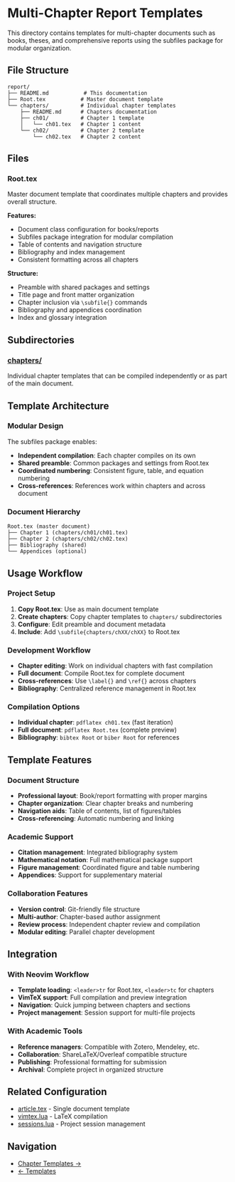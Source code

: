 # Multi-Chapter Report Templates

This directory contains templates for multi-chapter documents such as books, theses, and comprehensive reports using the subfiles package for modular organization.

## File Structure

```
report/
├── README.md           # This documentation
├── Root.tex           # Master document template
└── chapters/          # Individual chapter templates
    ├── README.md      # Chapters documentation
    ├── ch01/          # Chapter 1 template
    │   └── ch01.tex   # Chapter 1 content
    └── ch02/          # Chapter 2 template
        └── ch02.tex   # Chapter 2 content
```

## Files

### Root.tex
Master document template that coordinates multiple chapters and provides overall structure.

**Features:**
- Document class configuration for books/reports
- Subfiles package integration for modular compilation
- Table of contents and navigation structure
- Bibliography and index management
- Consistent formatting across all chapters

**Structure:**
- Preamble with shared packages and settings
- Title page and front matter organization
- Chapter inclusion via `\subfile{}` commands
- Bibliography and appendices coordination
- Index and glossary integration

## Subdirectories

### [chapters/](chapters/README.md)
Individual chapter templates that can be compiled independently or as part of the main document.

## Template Architecture

### Modular Design
The subfiles package enables:
- **Independent compilation**: Each chapter compiles on its own
- **Shared preamble**: Common packages and settings from Root.tex
- **Coordinated numbering**: Consistent figure, table, and equation numbering
- **Cross-references**: References work within chapters and across document

### Document Hierarchy
```
Root.tex (master document)
├── Chapter 1 (chapters/ch01/ch01.tex)
├── Chapter 2 (chapters/ch02/ch02.tex)
├── Bibliography (shared)
└── Appendices (optional)
```

## Usage Workflow

### Project Setup
1. **Copy Root.tex**: Use as main document template
2. **Create chapters**: Copy chapter templates to `chapters/` subdirectories
3. **Configure**: Edit preamble and document metadata
4. **Include**: Add `\subfile{chapters/chXX/chXX}` to Root.tex

### Development Workflow
- **Chapter editing**: Work on individual chapters with fast compilation
- **Full document**: Compile Root.tex for complete document
- **Cross-references**: Use `\label{}` and `\ref{}` across chapters
- **Bibliography**: Centralized reference management in Root.tex

### Compilation Options
- **Individual chapter**: `pdflatex ch01.tex` (fast iteration)
- **Full document**: `pdflatex Root.tex` (complete preview)
- **Bibliography**: `bibtex Root` or `biber Root` for references

## Template Features

### Document Structure
- **Professional layout**: Book/report formatting with proper margins
- **Chapter organization**: Clear chapter breaks and numbering
- **Navigation aids**: Table of contents, list of figures/tables
- **Cross-referencing**: Automatic numbering and linking

### Academic Support
- **Citation management**: Integrated bibliography system
- **Mathematical notation**: Full mathematical package support
- **Figure management**: Coordinated figure and table numbering
- **Appendices**: Support for supplementary material

### Collaboration Features
- **Version control**: Git-friendly file structure
- **Multi-author**: Chapter-based author assignment
- **Review process**: Independent chapter review and compilation
- **Modular editing**: Parallel chapter development

## Integration

### With Neovim Workflow
- **Template loading**: `<leader>tr` for Root.tex, `<leader>tc` for chapters
- **VimTeX support**: Full compilation and preview integration
- **Navigation**: Quick jumping between chapters and sections
- **Project management**: Session support for multi-file projects

### With Academic Tools
- **Reference managers**: Compatible with Zotero, Mendeley, etc.
- **Collaboration**: ShareLaTeX/Overleaf compatible structure
- **Publishing**: Professional formatting for submission
- **Archival**: Complete project in organized structure

## Related Configuration
- [article.tex](../article.tex) - Single document template
- [vimtex.lua](../../lua/neotex/plugins/text/vimtex.lua) - LaTeX compilation
- [sessions.lua](../../lua/neotex/plugins/ui/sessions.lua) - Project session management

## Navigation

- [Chapter Templates →](chapters/README.md)
- [← Templates](../README.md)